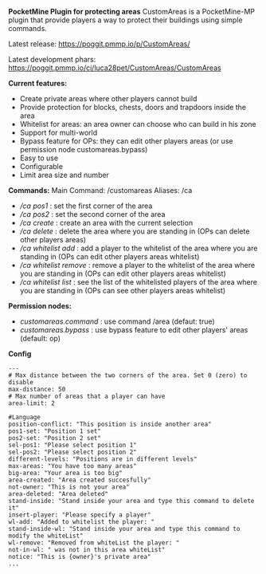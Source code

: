 **PocketMine Plugin for protecting areas**
CustomAreas is a PocketMine-MP plugin that provide players a way to protect their buildings using simple commands.

Latest release: https://poggit.pmmp.io/p/CustomAreas/

Latest development phars: https://poggit.pmmp.io/ci/luca28pet/CustomAreas/CustomAreas

**Current features:**

- Create private areas where other players cannot build
- Provide protection for blocks, chests, doors and trapdoors inside the area
- Whitelist for areas: an area owner can choose who can build in his zone
- Support for multi-world
- Bypass feature for OPs: they can edit other players areas (or use permission node customareas.bypass)
- Easy to use
- Configurable
- Limit area size and number


**Commands:**
Main Command: /customareas
Aliases: /ca

- _/ca pos1_ : set the first corner of the area
- _/ca pos2_ : set the second corner of the area
- _/ca create_ : create an area with the current selection
- _/ca delete_ : delete the area where you are standing in (OPs can delete other players areas)
- _/ca whitelist add_ : add a player to the whitelist of the area where you are standing in (OPs can edit other players areas whitelist)
- _/ca whitelist remove_ : remove a player to the whitelist of the area where you are standing in (OPs can edit other players areas whitelist)
- _/ca whitelist list_ : see the list of the whitelisted players of the area where you are standing in (OPs can see other players areas whitelist)


**Permission nodes:**

- _customareas.command_ : use command /area (defaut: true)
- _customareas.bypass_ : use bypass feature to edit other players' areas (default: op)

**Config**

```
---
# Max distance between the two corners of the area. Set 0 (zero) to disable
max-distance: 50
# Max number of areas that a player can have
area-limit: 2

#Language
position-conflict: "This position is inside another area"
pos1-set: "Position 1 set"
pos2-set: "Position 2 set"
sel-pos1: "Please select position 1"
sel-pos2: "Please select position 2"
different-levels: "Positions are in different levels"
max-areas: "You have too many areas"
big-area: "Your area is too big"
area-created: "Area created succesfully"
not-owner: "This is not your area"
area-deleted: "Area deleted"
stand-inside: "Stand inside your area and type this command to delete it"
insert-player: "Please specify a player"
wl-add: "Added to whitelist the player: "
stand-inside-wl: "Stand inside your area and type this command to modify the whiteList"
wl-remove: "Removed from whiteList the player: "
not-in-wl: " was not in this area whiteList"
notice: "This is {owner}'s private area"
...
```
